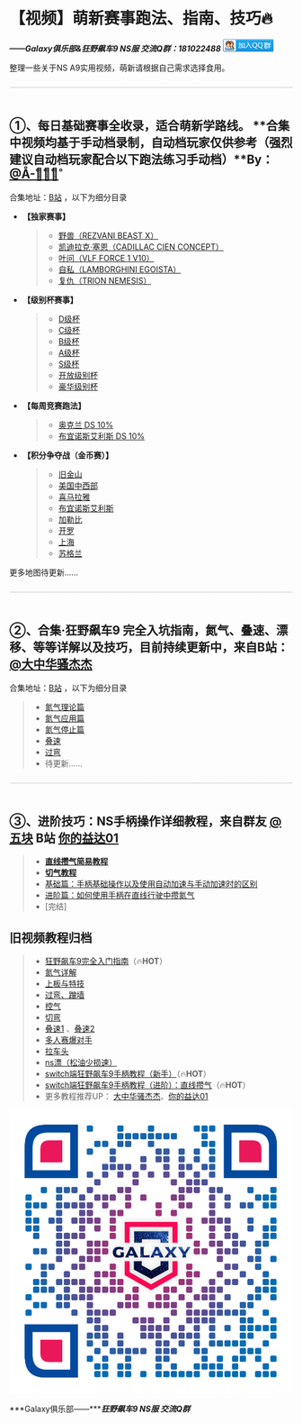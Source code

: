 #  【视频】萌新赛事跑法、指南、技巧🔥

***——Galaxy俱乐部&狂野飙车9 NS服 交流Q群：181022488***
 [![group.png](https://raw.githubusercontent.com/wanghaozone/image/master/image/Picgogroup.png)](https://qm.qq.com/cgi-bin/qm/qr?k=kndxmcSGo3EM99G940l0k-ua0rxJFxYu&jump_from=webapi&authKey=IO5nTMo3pgjZdVbGIb29wr5UgNGqSLUGs1R8lhGBZIdx32/rGcJb5f/+qdwQKKy8)​

整理一些关于NS A9实用视频，萌新请根据自己需求选择食用。

![af7b974d7b1e27f29e86ee8fa459311a.png](https://raw.githubusercontent.com/wanghaozone/image/master/image/Picgoaf7b974d7b1e27f29e86ee8fa459311a.png)![点击并拖拽以移动](data:image/gif;base64,R0lGODlhAQABAPABAP///wAAACH5BAEKAAAALAAAAAABAAEAAAICRAEAOw==)

## **①、每日基础赛事全收录，适合萌新学路线。** **合集中视频均基于手动档录制，自动档玩家仅供参考（强烈建议自动档玩家配合以下跑法练习手动档）**By：[@Å-̊大̊怪̊兽̊](https://ti.qq.com/open_qq/index2.html?url=mqqapi%3A%2F%2Fuserprofile%2Ffriend_profile_card%3Fsrc_type%3Dweb%26version%3D1.0%26source%3D2%26uin%3D348693695)

合集地址：[B站](https://space.bilibili.com/8105919/channel/series) ，以下为细分目录

- **【独家赛事】**

  > - [野兽（REZVANI BEAST X）](https://www.bilibili.com/video/BV1eh4y197vf/)
  > - [凯迪拉克·塞恩（CADILLAC CIEN CONCEPT）](https://www.bilibili.com/video/BV1Ru4y1o7Na/)
  > - [叶问（VLF FORCE 1 V10）](https://www.bilibili.com/video/BV1n24y1P7Dn/)
  > - [自私（LAMBORGHINI EGOISTA）](https://www.bilibili.com/video/BV1GV4y1U7PF)
  > - [复仇（TRION NEMESIS）](https://www.bilibili.com/video/BV1ih4y197hG)

- **【级别杯赛事】**

  > - [D级杯](https://www.bilibili.com/video/BV1Tm4y1t7Pm/)
  > - [C级杯](https://www.bilibili.com/video/BV1PN411y7kJ/)
  > - [B级杯](https://www.bilibili.com/video/BV1zX4y1t7Q3/)
  > - [A级杯](https://www.bilibili.com/video/BV1GV4y1U7yY/)
  > - [S级杯](https://www.bilibili.com/video/BV1Lz4y1q7mJ)
  > - [开放级别杯](https://www.bilibili.com/video/BV16k4y1H772)
  > - [豪华级别杯](https://www.bilibili.com/video/BV1Y8411o7XU)

- **【每周竞赛跑法】**

  > - [奥克兰 DS 10%](https://www.bilibili.com/video/BV1g14y1D7zi)
  > - [布宜诺斯艾利斯 DS 10%](https://www.bilibili.com/video/BV1UW4y1R7hq/)

- **【积分争夺战（金币赛）】**

  > - [旧金山](https://www.bilibili.com/video/BV1kh4y1G7oE/)
  > - [美国中西部](https://www.bilibili.com/video/BV1Zm4y1i77T/)
  > - [喜马拉雅](https://www.bilibili.com/video/BV1Uz4y1q7Ym/)
  > - [布宜诺斯艾利斯](https://www.bilibili.com/video/BV1vP411D7Ff/)
  > - [加勒比](https://www.bilibili.com/video/BV1yo4y1E7SD)
  > - [开罗](https://www.bilibili.com/video/BV1Gc411V7d2)
  > - [上海](https://www.bilibili.com/video/BV1Uz4y1i77s/)
  > - [苏格兰](https://www.bilibili.com/video/BV1oo4y1u71H/)

更多地图待更新......

![af7b974d7b1e27f29e86ee8fa459311a.png](https://raw.githubusercontent.com/wanghaozone/image/master/image/Picgoaf7b974d7b1e27f29e86ee8fa459311a.png)![点击并拖拽以移动](data:image/gif;base64,R0lGODlhAQABAPABAP///wAAACH5BAEKAAAALAAAAAABAAEAAAICRAEAOw==)

## **②、合集·狂野飙车9 完全入坑指南，氮气、叠速、漂移、等等详解以及技巧，目前持续更新中，来自B站：[@大中华骚杰杰](https://space.bilibili.com/207115397)** 

合集地址：[B站](https://space.bilibili.com/207115397/channel/series) ，以下为细分目录

> - [氮气理论篇](https://www.bilibili.com/video/BV1jh4y187Hs/)
> - [氮气应用篇](https://www.bilibili.com/video/BV13g4y1V7WG/)
> - [氮气停止篇](https://www.bilibili.com/video/BV1qa4y137dw/)
> - [叠速](https://www.bilibili.com/video/BV1Bo4y1F7vZ/)
> - [过弯](https://www.bilibili.com/video/BV1ws4y1q7FZ)
> - 待更新......

![af7b974d7b1e27f29e86ee8fa459311a.png](https://raw.githubusercontent.com/wanghaozone/image/master/image/Picgoaf7b974d7b1e27f29e86ee8fa459311a.png)![点击并拖拽以移动](data:image/gif;base64,R0lGODlhAQABAPABAP///wAAACH5BAEKAAAALAAAAAABAAEAAAICRAEAOw==)

## **③、进阶技巧：NS手柄操作详细教程，来自群友 [@五块](http://ti.qq.com/open_qq/index2.html?url=mqqapi%3A%2F%2Fuserprofile%2Ffriend_profile_card%3Fsrc_type%3Dweb%26version%3D1.0%26source%3D2%26uin%3D78146934) B站 [你的益达01](https://space.bilibili.com/135302016)**

> - **[直线攒气简易教程](https://www.bilibili.com/video/BV18G411Y7Tx/)**
> - **[切气教程](https://www.bilibili.com/video/BV1w94y1c7mi)**
> - [基础篇：手柄基础操作以及使用自动加速与手动加速时的区别](https://www.bilibili.com/video/BV1CU4y1j7jF)
> - [进阶篇：如何使用手柄在直线行驶中攒氮气](https://www.bilibili.com/video/BV1YU4y1j7ew)
> - [完结]

 

## 旧视频教程归档

> - [狂野飙车9完全入门指南](https://www.bilibili.com/video/BV1jh4y187Hs)（🔥**HOT**）
> - [氮气详解](https://www.bilibili.com/video/av44577997/?vd_source=241db070c71e953b653b8077d33f197a)
> - [上板与特技](https://support.qq.com/products/505187/faqs/136036)
> - [过弯、蹭墙](https://support.qq.com/products/505187/link-jump?jump=https%3A%2F%2Fb23.tv%2FBV13t41117ce)
> - [控气](https://support.qq.com/products/505187/link-jump?jump=https%3A%2F%2Fb23.tv%2FBV1Db411A7vE)
> - [切弯](https://support.qq.com/products/505187/faqs/136036)
> - [叠速1](https://support.qq.com/products/505187/link-jump?jump=https%3A%2F%2Fb23.tv%2FBV1Zt411X7wr%2Fp1) 、[叠速2](https://support.qq.com/products/505187/link-jump?jump=https%3A%2F%2Fb23.tv%2FBV1Ut411S79t)
> - [多人赛爆对手](https://support.qq.com/products/505187/link-jump?jump=https%3A%2F%2Fb23.tv%2FBV1Ut411t7zk)
> - [拉车头](https://support.qq.com/products/505187/link-jump?jump=https%3A%2F%2Fb23.tv%2FBV1LE41127ss) 
> - [ns漂（松油少损速）](https://support.qq.com/products/505187/link-jump?jump=https%3A%2F%2Fb23.tv%2FAgLt9J)
> - [switch端狂野飙车9手柄教程（新手）](https://support.qq.com/products/505187/link-jump?jump=https%3A%2F%2Fwww.bilibili.com%2Fvideo%2FBV1CU4y1j7jF%2F%3Fvd_source%3D241db070c71e953b653b8077d33f197a)（🔥**HOT**）
> - [switch端狂野飙车9手柄教程（进阶）：直线攒气](https://support.qq.com/products/505187/link-jump?jump=https%3A%2F%2Fwww.bilibili.com%2Fvideo%2FBV1YU4y1j7ew%2F%3Fvd_source%3D241db070c71e953b653b8077d33f197a)（🔥**HOT**）
> - 更多教程推荐UP： [大中华骚杰杰](https://support.qq.com/products/505187/link-jump?jump=https%3A%2F%2Fspace.bilibili.com%2F207115397%3Fspm_id_from%3D333.337.0.0)、[你的益达01](https://support.qq.com/products/505187/link-jump?jump=https%3A%2F%2Fspace.bilibili.com%2F135302016%3Fspm_id_from%3D333.337.0.0) 

 ![aa6d1690b24d321af558f5dc031895fe.png](https://raw.githubusercontent.com/wanghaozone/image/master/image/Picgoaa6d1690b24d321af558f5dc031895fe.png)

***Galaxy俱乐部——******狂野飙车9 NS服 交流Q群***